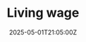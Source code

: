 ---
title: Living wage
linkTitle: Living wage
date: '2025-05-01T21:05:00Z'
weight: 1
description: No content
draft: false
ref: living-wage
---